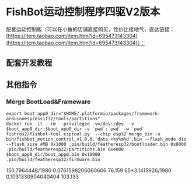 # FishBot运动控制程序四驱V2版本

配套运动控制板（可以在小鱼的店铺直接购买，性价比接地气，直达链接：[https://item.taobao.com/item.htm?id=695473143304](https://item.taobao.com/item.htm?id=695473143304)）：

## 配套开发教程


## 其他指令 

### Merge BootLoad&Frameware

```
export boot_app0_dir="$HOME/.platformio/packages/framework-arduinoespressif32/tools/partitions"
docker run -it --rm --privileged -v=/dev:/dev  -v $boot_app0_dir:$boot_app0_dir -v `pwd`:`pwd` -w `pwd` fishros2/fishbot-tool esptool.py  --chip esp32 merge_bin -o bin/fishbot_motion_control_v1.0.0.`date +%y%m%d`.bin --flash_mode dio --flash_size 4MB 0x1000 .pio/build/featheresp32/bootloader.bin 0x8000 .pio/build/featheresp32/partitions.bin 0xe000 $boot_app0_dir/boot_app0.bin 0x10000 .pio/build/featheresp32/firmware.bin
```


150.7964448/1980 0.0761598206060606  76.159
65*3.1415926/1980 0.1031330904040404 103.133 